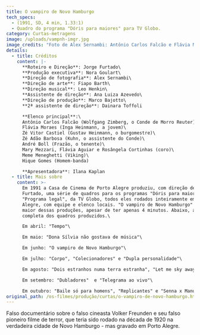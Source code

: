 ```yaml
---
title: O vampiro de Novo Hamburgo
tech_specs:
  - (1991, SD, 4 min, 1.33:1)
  - Quadro do programa "Dóris para maiores" para TV Globo.
category: Curtas-metragens
image: /uploads/vampnh-imgr.jpg
image_credits: "Foto de Alex Sernambi: Antônio Carlos Falcão e Flávia Moraes"
details:
  - title: Créditos
    content: |-
      **Roteiro e Direção**: Jorge Furtado\
      **Produção executiva**: Nora Goulart\
      **Direção de fotografia**: Alex Sernambi\
      **Direção de arte**: Fiapo Barth\
      **Direção musical**: Leo Henkin\
      **Assistente de direção**: Ana Luiza Azevedo\
      **Direção de produção**: Marco Bajotto\
      **2ª assistente de direção**: Dainara Toffoli

      **Elenco principal**:\
      Antônio Carlos Falcão (Wolfgang Zimberg, o Conde de Morro Reuter)\
      Flávia Moraes (Inga Heinmann, a jovem)\
      Zé Vitor Castiel (Gustav Heinmann, o burgomestre)\
      Zé Adão Barbosa (Kuhn, o assistente do Conde)\
      André Boll (Frazão, o tenente)\
      Mary Mezzari, Flávia Aguiar e Rosângela Cortinhas (coro)\
      Meme Meneghetti (Viking)\
      Hique Gomes (Homem-banda)

      **Apresentadora**: Ilana Kaplan
  - title: Mais sobre
    content: >-
      Em 1991 a Casa de Cinema de Porto Alegre produziu, com direção de Jorge
      Furtado, uma série de quadros para os programas "Dóris para maiores" e
      "Programa legal", da TV Globo, todos eles rodados inteiramente em Porto
      Alegre, com equipe e elenco locais. "O vampiro de Novo Hamburgo" foi a
      maior dessas produções, apesar de ter apenas 4 minutos. Abaixo, a lista
      completa dos quadros produzidos.\

      Em abril: "Tempo"\

      Em maio: "Dona Sílvia não gostava de música"\

      Em junho: "O vampiro de Novo Hamburgo"\

      Em julho: "Corpo", "Colecionadores" e "Dupla personalidade"\

      Em agosto: "Dois estranhos numa terra estranha", "Let me sky away", "Inventores" e "Separatismo"\

      Em setembro: "Dubladores"  e "Telegrama ao vivo"\

      Em outubro: "Baile só para homens", "Replicantes" e "Senna x Manuel da Conceição"
original_path: /os-filmes/produção/curtas/o-vampiro-de-novo-hamburgo.html
---
```

Falso documentário sobre o falso cineasta Volker Freunden e seu falso pioneiro filme de terror, que teria sido rodado na década de 1920 na verdadeira cidade de Novo Hamburgo - mas gravado em Porto Alegre.